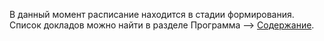 В данный момент расписание находится в стадии формирования. Список докладов можно найти в разделе Программа --> [Содержание](/2014/program/content/).
